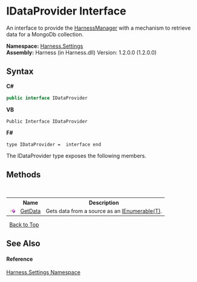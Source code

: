 # IDataProvider Interface
 

An interface to provide the <a href="a3e77946-5ee3-52a9-4064-afb16e38708c">HarnessManager</a> with a mechanism to retrieve data for a MongoDb collection.

**Namespace:**&nbsp;<a href="71b20054-d355-35ae-710d-5484ba2d4fce">Harness.Settings</a><br />**Assembly:**&nbsp;Harness (in Harness.dll) Version: 1.2.0.0 (1.2.0.0)

## Syntax

**C#**<br />
``` C#
public interface IDataProvider
```

**VB**<br />
``` VB
Public Interface IDataProvider
```

**F#**<br />
``` F#
type IDataProvider =  interface end
```

The IDataProvider type exposes the following members.


## Methods
&nbsp;<table><tr><th></th><th>Name</th><th>Description</th></tr><tr><td>![Public method](media/pubmethod.gif "Public method")</td><td><a href="f42d2769-0515-e40d-6957-7a9da43fe808">GetData</a></td><td>
Gets data from a source as an <a href="http://msdn2.microsoft.com/en-us/library/9eekhta0" target="_blank">IEnumerable(T)</a>.</td></tr></table>&nbsp;
<a href="#idataprovider-interface">Back to Top</a>

## See Also


#### Reference
<a href="71b20054-d355-35ae-710d-5484ba2d4fce">Harness.Settings Namespace</a><br />